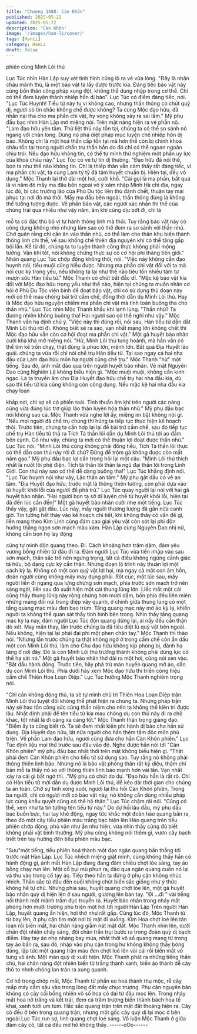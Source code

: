 ```yaml
---
title: "Chương 1488: Càn Khôn"
published: 2025-05-22
updated: 2025-05-22
description: 'Càn Khôn'
image: '/images/han-li/cover/'
tags: [HanLi]
category: HanLi
draft: false
---
```


phiên cùng Minh Lôi thú

Lục Túc nhìn Hàn Lập suy xét tình hình cũng lộ ra vẻ vừa lòng.
"Đây là nhãn châu mãnh thú, là một bảo vật ta lấy được trước kia.
Đáng tiếc bảo vật này cùng bổn thân công pháp xung đột, không
thể dung nhập trong cơ thể. Chỉ có thể đem luyện thành nhiếp
hồn dị bảo". Lục Túc có điểm đáng tiếc, nói.
"Lục Túc Huynh! Tiểu tử này tu vi không cao, nhưng thần thông
có chút quỷ dị, ngươi có tin chắc khống chế được không? Ta cùng
Mộc đạo hữu, đã nhẫn nại tha cho ma phần chi vật, hy vọng
không xảy ra sai lầm." Mỹ phụ đầu bạc nhìn Hàn Lập mở miệng
nói. Trên mặt nàng hiện ra vẻ phẫn nộ.
"Lam đạo hữu yên tâm. Thử liệt thú này tồn tại, chúng ta có thể so
sánh nó ngang với chân long. Dùng nó phá diệt pháp mục luyện
chế nhiếp hồn dị bảo. Không chỉ là một hoá thần cấp tồn tại mà
hơn thế còn bị chính khoả châu tồn tại trong người chấn trụ thần
hồn do đó chỉ có thể ngoan ngoãn chịu trói. Nếu đạo hữu không
tin, có thể tự mình thử nghiệm một phần uy lực của khoả châu
này." Lục Túc có vẻ tự tin dị thường.
"Đạo hữu đã nói thế, bọn ta như thế nào không tin. Chỉ là thiếp
thân vẫn cảm thấy rất đáng tiếc, vì ma phần chi vật, ta cùng Lam
tỷ tỷ đã tâm huyết chuẩn bị. Hiện tại, đều vô dụng." Mộc Thanh lại
thở dài một hơi, cười khổ.
"Cái gọi là ma phần, bất quá là vì năm đó mấy ma đầu bên ngoài
vô ý xâm nhập Minh Hà chi địa, ngay lúc đó, bị các trưởng lão của
Phù Du tộc liên thủ đánh chết, thuận tay mai phục tại nơi đó mà
thôi. Mấy ma đầu bên ngoài, thần thông đúng là không thể tưởng
tượng được. Về phần bảo vật, các ngươi xác nhận thi thể của
chúng trải qua nhiều như vậy năm, âm khí cũng dịu bớt đi, chỉ là

mỗ ta có đặc thù bộ vị tự hành thông linh mà thôi. Tuy rằng bảo
vật này có công dụng không nhỏ nhưng làm sao có thể đem ra so
sánh với thần nhũ. Chớ quên rằng chỉ cần ăn vào thần nhũ, có thể
làm cho thân khu biến thành thông linh chi thể, về sau khống chế
thiên địa nguyên khí có thể tăng gấp bội lần. Kể từ đó, chúng ta tu
luyện thành công thực không phải mộng tưởng. Vận khí tốt, nói
không chừng thực sự có cơ hội phi thăng tiên giới." Nhãn quang
Lục Túc chớp động không thôi, nói.
"Việc này không cần đạo huynh nói, tiểu muội cũng hiểu được.
Nhưng ma phần chi vật đối với ta mà nói cực kỳ trọng yếu, nếu
không ta lại như thế nào tiêu tốn nhiều tâm tư mượn sức Hàn tiểu
tử." Mộc Thanh có chút bất đắc dĩ.
"Mặc kệ bảo vật kia đối với Mộc đạo hữu trọng yếu như thế nào,
hiện tại chúng ta muốn nhân cơ hội ở Phù Du Tộc viện binh để
đoạt bảo vật, chỉ có sử dụng thủ đoạn này mới có thể mau chóng
bài trừ cấm chế, đồng thời dẫn dụ Minh Lôi thú. Hay là Mộc đạo
hữu nguyện chiếm ma phần chi vật mà tính toán buông tha cho
thần nhũ." Lục Túc nhìn Mộc Thanh khẩu khí lạnh lùng.
"Thần nhũ? Ta đương nhiên không buông tha! Hai ngươi sao có
thể nghĩ như vậy." Mộc Thanh vẫn hạ định chủ ý.
"Việc này thì đúng rồi, nói sau, Hàn tiểu tử dẫn dắt Minh Lôi thú
rời đi. Không biết sẽ ra sao, vạn nhất mạng lớn không chết thì
Mộc đạo hữu vẫn còn cơ hội đoạt ma phần chi vật." Một gã huyết
bào nhân cười khà khà mở miệng nói.
"Hừ, Minh Lôi thú tung hoành, mà hắn vẫn có thể tìm kế trốn chạy,
thật đúng là phúc lớn, mệnh lớn. Bất quá Địa Huyết lão quái.
chúng ta vừa rồi chỉ nói chế trụ Hàn tiểu tử. Tại sao ngay cả hai
nha đầu của Lam đạo hữu môn hạ ngươi cũng chế trụ." Mộc
Thanh "hừ" một tiếng. Sau đó, ánh mắt đảo qua trên người huyết
bào nhân. Vẻ mặt Nguyên Dao cùng Nghiên Lệ không biểu hiện
gì.
"Mộc muội muội, không cần kinh ngạc. Là ta truyền âm cho Địa
Huyết đạo hữu chế trụ hai nha đầu kia, dù sao thì tiểu tử kia cũng
không còn công dụng. Nếu mặc kệ hai nha đầu kia chạy loạn

khắp nơi, chỉ sợ sẽ có phiền toái. Tinh thuần âm khí trên người
các nàng cũng vừa đúng lúc trợ giúp lão thân luyện hóa thần
nhũ." Mỹ phụ đầu bạc nói không sao cả.
Mộc Thanh vừa nghe lời ấy, miệng im bặt không nói gì.
"Nếu mọi người đã chế trụ chúng thì húng ta tiếp tục thực hiện kế
hoạch thôi.
Trước tiên, chúng ta cần hợp lại lại để bài trừ cấm chế, sau đó tiếp
tục chế trụ Hàn tiểu tử thả ra Tích Tà thần lôi dẫn dụ Minh Lôi thú
tới ao đầm bên cạnh. Có như vậy, chúng ta mới có thể thuận lợi
đoạt được thần nhũ." Lục Túc nói.
"Minh Lôi thú cũng không phải đồng tiểu, Tích Tà thần lôi thực có
thể dẫn con thú này rời đi chứ? Đừng để trộm gà không được còn
mất nắm gạo." Mỹ phụ đầu bạc lại cẩn trọng hỏi lại một câu.
"Minh Lôi thú thích nhất là nuốt lôi phệ điện. Tích tà thần lôi thân
là ngũ đại thần lôi trong Linh Giới. Con thú này sao có thể dễ
dàng buông tha!" Lục Túc khẳng định nói.
"Lục Túc huynh nói như vậy, Lão thân an tâm." Mỹ phụ gật đầu có
vẻ an tâm.
"Địa Huyết đạo hữu, trước mặt là thông thiên tường, còn phải dựa
vào tử huyết khôi lỗi của ngươi để phá trừ." Lục Túc quay người
lại nói với hai gã huyết bào nhân.
"Hai người bọn ta sở dĩ luyện chế tử huyết khôi lỗi, hiện tại đã đến
lúc cần đến!" Một gã huyết bào nhân cười nhẹ một tiếng.
Lục Túc thấy vậy, gật gật đầu.
Lúc này, mấy người thương lượng đã gần nửa canh giờ. Tin
tưởng hết thảy vào kế hoạch chi tiết, khi không thấy có vấn đề gì,
liền mang theo Kim Linh cùng đám cao giai yêu vật còn sót lại phi
độn hướng thẳng ngọn sơn mạch màu xám.
Hàn Lập cùng Nguyên Dao nhị nữ, không cần bọn họ lay động

cũng tự mình độn quang theo.
Đi.
Cách khoảng hơn trăm dặm, đám yêu vương bỗng nhiên từ đâu
đi ra.
Đám người Lục Túc vừa tiến nhập vào sau sơn mạch, thần sắc
trở nên ngưng trọng, tất cả điều không ngừng cảnh giác tả hữu,
bộ dạng cực kỳ cẩn thận.
Nhưng đoạn lộ trình này thuận lợi một cách kỳ lạ. Không có một
con quỷ vật lợi hại, mà ngay cả một con âm hồn, đoàn người
cũng không mảy may đụng phải. Rốt cục, một lúc sau, mấy người
liền đi ngang qua lưng chừng sơn mạch, phía trước sơn mạch trở
nên sáng ngời, liền sau đó xuất hiện một cái thung lũng lớn.
Liếc mắt một cái cũng thấy thung lũng này rộng chừng hơn mười
dặm, bốn phía đều liên miên những mảng đồi núi trùng điệp vây
quanh, ở chính giữa thung lũng có một tầng quang mạc màu đen
bao trùm. Tầng quang mạc này mờ ảo kỳ lạ, khiến người ta không
thể quan sát thấy tình hình bên trong.
Nhìn thấy tầng quang mạc kỳ lạ này, đám người Lục Túc độn
quang dừng lại, ai nấy đều cẩn thận dò xét.
May mắn thay, lần trước chúng ta đã tiêu diệt lũ quỷ vật bên
ngoài. Nếu không, hiện tại lại phải đại phí một phen chân tay."
Mộc Thanh thì thào nói.
"Nhưng lần trước chúng ta thật không ngờ ở trong cấm chế còn
ẩn dấu một con Minh Lôi thú, làm cho Chu đạo hữu không kịp
phòng bị, đành hạ táng ở nơi đây. Đó là con Minh Lôi thú trưởng
thành không phải dùng lực có thể hạ sát nó." Một gã huyết bào
nhân thở dài ra một hơi, cũng nói xen vào.
"Bắt đầu hành động. Trước tiên, hãy phá trừ màn huyền quang
mờ ảo, dẫn dụ con Minh Lôi thú. Phía dưới hãy xem Mộc đạo hữu
thi triển công hiệu cấm chế Thiên Hoa Loạn Diệp." Lục Túc hướng
Mộc Thanh nghiêm trọng nói.

"Chỉ cần không động thủ, ta sẽ tự mình chủ trì Thiên Hoa Loạn
Diệp trận. Minh Lôi thú tuyệt đối không thể phát hiện ra chúng ta.
Nhưng pháp trận này sẽ hao tổn công sức cùng thần niệm cho
nên ta không thể kiên trì được lâu. Nhất định phải để tên tiểu tử
kia mau chóng dụ con thú này đi ra chỗ khác, tốt nhất là đi càng
xa càng tốt." Mộc Thanh thận trọng giảng đạo.
"Điểm ấy ta cũng biết rõ. Ta sẽ đem nhất kiện phi hành dị bảo cho
hắn sử dụng. Địa Huyết đạo hữu, lát nữa người cho hắn thêm
tấm độc môn phù triện. Về phần Lam đạo hữu, ngươi cũng đưa
cho hắn Càn Khôn phiên." Lục Túc định liệu mọi thứ trước sau
đâu vào đó.
Nghe được hắn nói tới "Càn Khôn phiên" mỹ phụ đầu bạc nhất
thời trên mặt không biểu hiện gì.
"Thật phải đem Càn Khôn phiên cho tiểu tử sử dụng sao. Tuy
rằng nó không phải thông thiên linh bảo. Nhưng nó là bảo vật
phòng thân rất kỳ diệu, thậm chí bản mỗ ta thấy nó so với thông
thiên linh bảo mạnh hơn vài lần. Vạn nhất xảy ra cái gì bất ngờ
thì…"Mỹ phụ có chút do dự.
"Đạo hữu hẳn là rất rõ. Chỉ có Hàn tiểu tử mới dẫn dụ được Minh
Lôi thú, để kéo dài thời gian cho chúng ta an toàn. Chờ sự tình
xong xuôi, ngươi lại thu hồi Càn Khôn phiên. Trong ba người, chỉ
có ngươi mới có bảo vật này, nó không cần dùng nhiều pháp lực
cùng khẩu quyết cũng có thể hộ thân." Lục Túc chậm rãi nói.
"Cũng có thể, xem như ta tin tưởng tên tiểu tử này." Do dự hồi lâu
đầu, mỹ phụ đầu bạc buồn bực, hai tay khẽ động, ngay tức khắc
một đoàn hào quang bắn ra, theo đó một cây tiểu phiên màu trắng
bạc hiện lên
Hào quang trên tiểu phiên chớp động, phù văn như ẩn như hiện,
vừa nhìn thấy cũng đủ biết không phải vật bình thường.
Mỹ phụ cũng không nói thêm gì, vươn cây bạch triết trên tay
hướng đến tiểu phiên màu bạc.

"Sưu"một tiếng, tiểu phiên hoá thành một đạo ngân quang bắn
thẳng tới trước mặt Hàn Lập.
Lục Túc nhếch miệng giật mình, cũng không thấy hắn có hành
động gì, ánh mắt Hàn Lập đang đang đăm chiêu chợt lóe sáng,
tay áo bỗng chạy run lên. Một cỗ bụi mù phun ra, đảo qua ngân
quang cuốn nó lại và thu vào trong cổ tay áo.
Tiếp theo hắn ta đứng ở phụ cận không nhúc nhích. Thần sắc từ
đầu đến cuối không chút biến sắc giống như ý thức không hề tự
chủ.
Nhưng phía sau, huyết quang chợt lóe lên, một gã huyết bào
nhân quỷ dị hiện lên ở sau người, giương lên bàn tay.
"Đi …đi " vài tiếng nối thành một mảnh trầm đục truyền ra. Huyết
bào nhân trong nháy mắt phóng hơn mười trương phù triện một
hơi tới người Hàn Lập
Trên người Hàn Lập, huyết quang ẩn hiện, hơi thở như rất gấp.
Cùng lúc đó, Mộc Thanh từ từ bay lên, ở phụ cận tìm một nơi bí
mật đi xuống.
Kim Hoa chợt loé lên tán loạn rồi biến mất, hai chân nàng giẫm
nát mặt đất.
Mộc Thanh nhìn lên, dưới chân đột nhiên cháy sáng, đôi chân
trần trụi bước ra trong đoàn quỷ dị bạch diễm.
Hay tay áo nhẹ nhàng bay múa, nhất thời vô số quang mang từ
trong tay áo bắn ra, sau đó, nhập vào phụ cận trong hư không
không thấy bóng dáng, lập tức một quang trận màu đen chợt loé
lên vài cái rồi biến mất vô tung vô ảnh.
Một màn quỷ dị xuất hiện.
Mộc Thanh phát ra những tiếng thần chú, hai chân nàng đột nhiên
biến từ trắng thành xanh, biến ảo thành dễ cây thô to nhnh chóng
lan tràn ra xung quanh.

Cơ hồ trong chớp mắt, Mộc Thanh từ phần eo hoá thành thụ mộc,
rễ cây mấp máy cắm sâu vào trong lòng đất mấy chục trượng.
Phụ cận nguyên bản không có cây cối bỗng nhiên vô số hoa cỏ
dại từ đâu mọc lên. Trong nháy mắt hoa nở trắng và kết trái, đem
cả trăm trượng biến thành bách hoa tề khai, xanh tươi um tùm.
Hắc sắc quang trận trên mặt đất thoáng hiện ra. Cây cỏ đều ở
bên trong quang trận, nhưng một gốc cây quỷ dị lại mọc ở bên
ngoài.Lục Túc run sợ, linh quang chợt loé sáng. Vô luận Mộc
Thanh ở giữa đám cây cỏ, tất cả đều mơ hồ không thấy.
------oOo------

